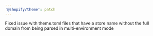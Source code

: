 ```yaml
---
'@shopify/theme': patch
---
```


Fixed issue with theme.toml files that have a store name without the full domain from being parsed in multi-environment mode
